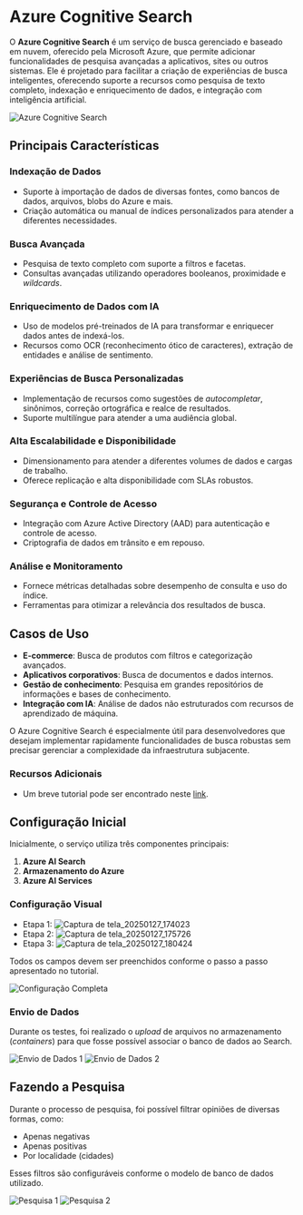 # Azure Cognitive Search

O **Azure Cognitive Search** é um serviço de busca gerenciado e baseado em nuvem, oferecido pela Microsoft Azure, que permite adicionar funcionalidades de pesquisa avançadas a aplicativos, sites ou outros sistemas. Ele é projetado para facilitar a criação de experiências de busca inteligentes, oferecendo suporte a recursos como pesquisa de texto completo, indexação e enriquecimento de dados, e integração com inteligência artificial.

![Azure Cognitive Search](https://github.com/user-attachments/assets/d8e3527d-a58a-42dd-9c40-472032ada11b)

## Principais Características

### Indexação de Dados
- Suporte à importação de dados de diversas fontes, como bancos de dados, arquivos, blobs do Azure e mais.
- Criação automática ou manual de índices personalizados para atender a diferentes necessidades.

### Busca Avançada
- Pesquisa de texto completo com suporte a filtros e facetas.
- Consultas avançadas utilizando operadores booleanos, proximidade e *wildcards*.

### Enriquecimento de Dados com IA
- Uso de modelos pré-treinados de IA para transformar e enriquecer dados antes de indexá-los.
- Recursos como OCR (reconhecimento ótico de caracteres), extração de entidades e análise de sentimento.

### Experiências de Busca Personalizadas
- Implementação de recursos como sugestões de *autocompletar*, sinônimos, correção ortográfica e realce de resultados.
- Suporte multilíngue para atender a uma audiência global.

### Alta Escalabilidade e Disponibilidade
- Dimensionamento para atender a diferentes volumes de dados e cargas de trabalho.
- Oferece replicação e alta disponibilidade com SLAs robustos.

### Segurança e Controle de Acesso
- Integração com Azure Active Directory (AAD) para autenticação e controle de acesso.
- Criptografia de dados em trânsito e em repouso.

### Análise e Monitoramento
- Fornece métricas detalhadas sobre desempenho de consulta e uso do índice.
- Ferramentas para otimizar a relevância dos resultados de busca.

## Casos de Uso

- **E-commerce**: Busca de produtos com filtros e categorização avançados.
- **Aplicativos corporativos**: Busca de documentos e dados internos.
- **Gestão de conhecimento**: Pesquisa em grandes repositórios de informações e bases de conhecimento.
- **Integração com IA**: Análise de dados não estruturados com recursos de aprendizado de máquina.

O Azure Cognitive Search é especialmente útil para desenvolvedores que desejam implementar rapidamente funcionalidades de busca robustas sem precisar gerenciar a complexidade da infraestrutura subjacente.

### Recursos Adicionais
- Um breve tutorial pode ser encontrado neste [link](https://microsoftlearning.github.io/mslearn-ai-fundamentals/Instructions/Labs/11-ai-search.html#learn-more).

## Configuração Inicial
Inicialmente, o serviço utiliza três componentes principais:
1. **Azure AI Search**
2. **Armazenamento do Azure**
3. **Azure AI Services**

### Configuração Visual
- Etapa 1:
  ![Captura de tela_20250127_174023](https://github.com/user-attachments/assets/3aa1ef58-827a-44e1-8c2c-ba963419980c)
- Etapa 2:
  ![Captura de tela_20250127_175726](https://github.com/user-attachments/assets/d28572bf-9b66-4ecc-99d6-f6f609b18fe2)
- Etapa 3:
  ![Captura de tela_20250127_180424](https://github.com/user-attachments/assets/fab6dd68-65f4-4dc7-8e7e-af88ce6940ea)


Todos os campos devem ser preenchidos conforme o passo a passo apresentado no tutorial.

![Configuração Completa](https://github.com/user-attachments/assets/39656cf6-2e77-4ba8-be9c-9bfeb587735e)

### Envio de Dados
Durante os testes, foi realizado o *upload* de arquivos no armazenamento (*containers*) para que fosse possível associar o banco de dados ao Search.

![Envio de Dados 1](https://github.com/user-attachments/assets/9780b069-95ca-4fe2-8994-9e4a653b7acb)
![Envio de Dados 2](https://github.com/user-attachments/assets/8555e74f-cc52-47f5-8f0f-8a0177419b49)

## Fazendo a Pesquisa

Durante o processo de pesquisa, foi possível filtrar opiniões de diversas formas, como:
- Apenas negativas
- Apenas positivas
- Por localidade (cidades)

Esses filtros são configuráveis conforme o modelo de banco de dados utilizado.

![Pesquisa 1](https://github.com/user-attachments/assets/00b787a1-5791-48e4-809f-689e0646760a)
![Pesquisa 2](https://github.com/user-attachments/assets/27fd7504-cde7-49d5-86cc-a72223559190)

